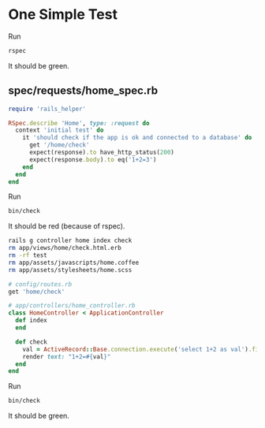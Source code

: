 # One Simple Test

Run

```sh
rspec
```

It should be green.

## spec/requests/home_spec.rb

```ruby
require 'rails_helper'

RSpec.describe 'Home', type: :request do
  context 'initial test' do
    it 'should check if the app is ok and connected to a database' do
      get '/home/check'
      expect(response).to have_http_status(200)
      expect(response.body).to eq('1+2=3')
    end
  end
end
```

Run

```sh
bin/check
```

It should be red (because of rspec).

```sh
rails g controller home index check
rm app/views/home/check.html.erb
rm -rf test
rm app/assets/javascripts/home.coffee
rm app/assets/stylesheets/home.scss
```

```ruby
# config/routes.rb
get 'home/check'

# app/controllers/home_controller.rb
class HomeController < ApplicationController
  def index
  end

  def check
    val = ActiveRecord::Base.connection.execute('select 1+2 as val').first['val']
    render text: "1+2=#{val}"
  end
end
```

Run

```sh
bin/check
```

It should be green.
